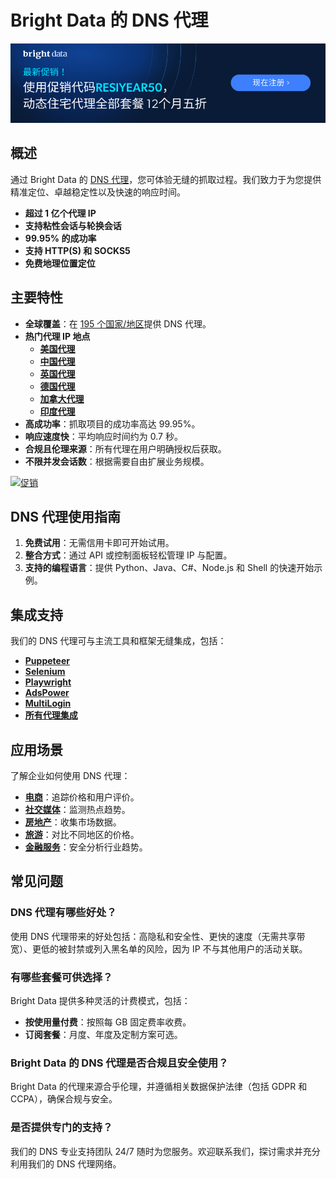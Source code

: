 # Bright Data 的 DNS 代理

[![促销](https://github.com/bright-cn/Rotating-Residential-Proxies/raw/main/50%25%20off%20promo%20(1).png)](https://www.bright.cn/solutions/dns-proxies)

## 概述
通过 Bright Data 的 [DNS 代理](https://www.bright.cn/solutions/dns-proxies)，您可体验无缝的抓取过程。我们致力于为您提供精准定位、卓越稳定性以及快速的响应时间。

- **超过 1 亿个代理 IP**
- **支持粘性会话与轮换会话**
- **99.95% 的成功率**
- **支持 HTTP(S) 和 SOCKS5**
- **免费地理位置定位**

## 主要特性
- **全球覆盖**：在 [195 个国家/地区](https://www.bright.cn/locations)提供 DNS 代理。
- **热门代理 IP 地点**
    - [**美国代理**](https://www.bright.cn/locations/united-states)
    - [**中国代理**](https://www.bright.cn/locations/cn)
    - [**英国代理**](https://www.bright.cn/locations/gb)
    - [**德国代理**](https://www.bright.cn/locations/de)
    - [**加拿大代理**](https://www.bright.cn/locations/ca)
    - [**印度代理**](https://www.bright.cn/locations/in)
- **高成功率**：抓取项目的成功率高达 99.95%。
- **响应速度快**：平均响应时间约为 0.7 秒。
- **合规且伦理来源**：所有代理在用户明确授权后获取。
- **不限并发会话数**：根据需要自由扩展业务规模。

[![促销](https://github.com/bright-cn/LinkedIn-Scraper/blob/main/Proxies%20and%20scrapers%20GitHub%20bonus%20banner.png)](https://www.bright.cn/solutions/DNS-proxies)

## DNS 代理使用指南
1. **免费试用**：无需信用卡即可开始试用。
2. **整合方式**：通过 API 或控制面板轻松管理 IP 与配置。
3. **支持的编程语言**：提供 Python、Java、C#、Node.js 和 Shell 的快速开始示例。

## 集成支持
我们的 DNS 代理可与主流工具和框架无缝集成，包括：
- [**Puppeteer**](https://www.bright.cn/integration/puppeteer)
- [**Selenium**](https://www.bright.cn/integration/selenium)
- [**Playwright**](https://www.bright.cn/integration/playwright)
- [**AdsPower**](https://www.bright.cn/integration/adspower)
- [**MultiLogin**](https://www.bright.cn/integration/multilogin)
- [**所有代理集成**](https://www.bright.cn/integration)

## 应用场景
了解企业如何使用 DNS 代理：
- [**电商**](https://www.bright.cn/use-cases/ecommerce)：追踪价格和用户评价。
- [**社交媒体**](https://www.bright.cn/use-cases/social-media-for-marketing)：监测热点趋势。
- [**房地产**](https://www.bright.cn/use-cases/real-estate)：收集市场数据。
- [**旅游**](https://www.bright.cn/use-cases/travel)：对比不同地区的价格。
- [**金融服务**](https://www.bright.cn/use-cases/financial)：安全分析行业趋势。

## 常见问题

### DNS 代理有哪些好处？
使用 DNS 代理带来的好处包括：高隐私和安全性、更快的速度（无需共享带宽）、更低的被封禁或列入黑名单的风险，因为 IP 不与其他用户的活动关联。

### 有哪些套餐可供选择？
Bright Data 提供多种灵活的计费模式，包括：
- **按使用量付费**：按照每 GB 固定费率收费。
- **订阅套餐**：月度、年度及定制方案可选。

### Bright Data 的 DNS 代理是否合规且安全使用？
Bright Data 的代理来源合乎伦理，并遵循相关数据保护法律（包括 GDPR 和 CCPA），确保合规与安全。

### 是否提供专门的支持？
我们的 DNS 专业支持团队 24/7 随时为您服务。欢迎联系我们，探讨需求并充分利用我们的 DNS 代理网络。
